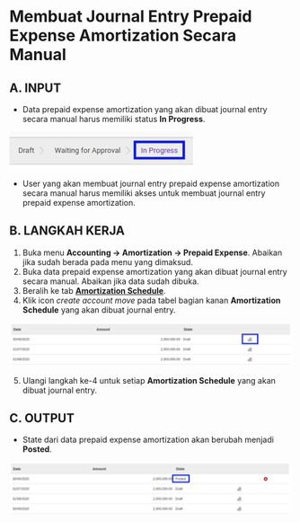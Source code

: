 # Membuat Journal Entry Prepaid Expense Amortization Secara Manual

## A. INPUT

* Data prepaid expense amortization yang akan dibuat journal entry secara manual harus memiliki status **In Progress**.

![](../../img/prepaid-expense-amortization/status-input-inprogress.png)

* User yang akan membuat journal entry prepaid expense amortization secara manual harus memiliki akses untuk membuat journal entry prepaid expense amortization.

## B. LANGKAH KERJA

1. Buka menu **Accounting -> Amortization -> Prepaid Expense**. Abaikan jika sudah berada pada menu yang dimaksud.
2. Buka data prepaid expense amortization yang akan dibuat journal entry secara manual. Abaikan jika data sudah dibuka.
3. Beralih ke tab **[Amortization Schedule](./penjelasan.md#tab-amortization-schedule)**.
4. Klik icon *create account move* pada tabel bagian kanan **Amortization Schedule** yang akan dibuat journal entry.

![](../../img/prepaid-expense-amortization/icon-create-account-move.png)

5. Ulangi langkah ke-4 untuk setiap **Amortization Schedule** yang akan dibuat journal entry.

## C. OUTPUT

* State dari data prepaid expense amortization akan berubah menjadi **Posted**.

![](../../img/prepaid-expense-amortization/state-journal-entry-posted.png)
